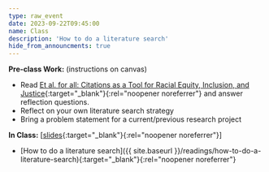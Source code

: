 ```yaml
---
type: raw_event
date: 2023-09-22T09:45:00
name: Class
description: 'How to do a literature search'
hide_from_announcments: true
---
```


**Pre-class Work:** (instructions on canvas)
* Read [Et al. for all: Citations as a Tool for Racial Equity, Inclusion, and Justice](https://rurisi.com/citation-guide){:target="_blank"}{:rel="noopener noreferrer"} and answer reflection questions.
* Reflect on your own literature search strategy
* Bring a problem statement for a current/previous research project

**In Class:** \[[slides](https://docs.google.com/presentation/d/1i6_H-NZ3pDQdovg_cvTt4eS_xogvwCEV7yCilD92nxM/edit#slide=id.p){:target="_blank"}{:rel="noopener noreferrer"}\]
* [How to do a literature search]({{ site.baseurl }}/readings/how-to-do-a-literature-search){:target="_blank"}{:rel="noopener noreferrer"}
